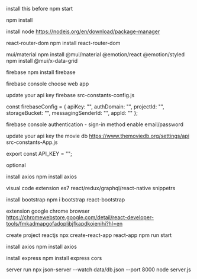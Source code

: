 install this before npm start

npm install

install node
https://nodejs.org/en/download/package-manager

react-router-dom
npm install react-router-dom

mui/material
npm install @mui/material @emotion/react @emotion/styled
npm install @mui/x-data-grid

firebase
npm install firebase

firebase console choose web app

update your api key firebase
src-constants-config.js

const firebaseConfig = {
  apiKey: "",
  authDomain: "",
  projectId: "",
  storageBucket: "",
  messagingSenderId: "",
  appId: ""
};

firebase console authentication - sign-in method 
enable email/password

update your api key the movie db
https://www.themoviedb.org/settings/api
src-constants-App.js

export const API_KEY = "";


optional

install axios
npm install axios

visual code extension
es7 react/redux/graphql/react-native snippetrs

install bootstrap
npm i bootstrap react-bootstrap

extension google chrome browser
https://chromewebstore.google.com/detail/react-developer-tools/fmkadmapgofadopljbjfkapdkoienihi?hl=en

create project reactjs
npx create-react-app react-app
npm run start

install axios
npm install axios

install express
npm install express cors

server run
npx json-server --watch data/db.json --port 8000
node server.js